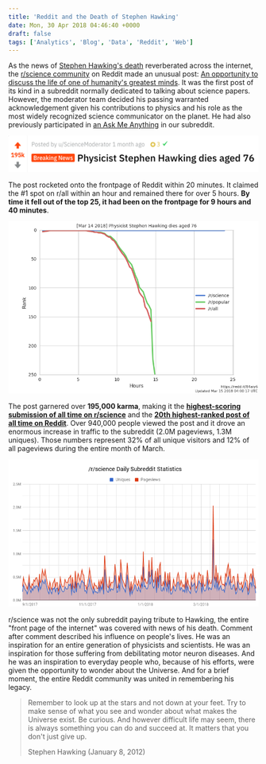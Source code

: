 ```yaml
---
title: 'Reddit and the Death of Stephen Hawking'
date: Mon, 30 Apr 2018 04:46:40 +0000
draft: false
tags: ['Analytics', 'Blog', 'Data', 'Reddit', 'Web']
---
```


As the news of [Stephen Hawking's death](http://www.bbc.com/news/uk-43396008) reverberated across the internet, the [r/science community](https://www.reddit.com/r/science/) on Reddit made an unusual post: [An opportunity to discuss the life of one of humanity's greatest minds](https://www.reddit.com/r/science/comments/84aiy6/physicist_stephen_hawking_dies_aged_76/). It was the first post of its kind in a subreddit normally dedicated to talking about science papers. However, the moderator team decided his passing warranted acknowledgement given his contributions to physics and his role as the most widely recognized science communicator on the planet. He had also previously participated in [an Ask Me Anything](https://www.reddit.com/r/science/comments/3nyn5i/science_ama_series_stephen_hawking_ama_answers/) in our subreddit.

![Screenshot of Submission on Reddit](Screenshot.png)

The post rocketed onto the frontpage of Reddit within 20 minutes. It claimed the #1 spot on r/all within an hour and remained there for over 5 hours. **By time it fell out of the top 25, it had been on the frontpage for 9 hours and 40 minutes**.

![Submission Ranking Chart](Rank.png)

The post garnered over **195,000 karma**, making it the [**highest-scoring submission of all time on r/science**](https://www.reddit.com/r/science/top/?t=all) and the [**20th highest-ranked post of all time on Reddit**](https://www.reddit.com/top/?t=all). Over 940,000 people viewed the post and it drove an enormous increase in traffic to the subreddit (2.0M pageviews, 1.3M uniques). Those numbers represent 32% of all unique visitors and 12% of all pageviews during the entire month of March.

![Daily Subreddit Traffic](SubredditTraffic.png)

r/science was not the only subreddit paying tribute to Hawking, the entire "front page of the internet" was covered with news of his death. Comment after comment described his influence on people's lives. He was an inspiration for an entire generation of physicists and scientists. He was an inspiration for those suffering from debilitating motor neuron diseases. And he was an inspiration to everyday people who, because of his efforts, were given the opportunity to wonder about the Universe. And for a brief moment, the entire Reddit community was united in remembering his legacy.

> Remember to look up at the stars and not down at your feet. Try to make sense of what you see and wonder about what makes the Universe exist. Be curious. And however difficult life may seem, there is always something you can do and succeed at. It matters that you don't just give up.
>
> Stephen Hawking (January 8, 2012)